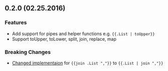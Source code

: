 ## 0.2.0 (02.25.2016)

### Features
- Add support for pipes and helper functions e.g. `{{.List | toUpper}}`
- Support toUpper, toLower, split, join, replace, map

### Breaking Changes
- [Changed implementaion](https://github.com/aminjam/goflat/commit/89a00c8abb54e341f935ff4547da382ff4efa51f)
 for `{{join .List ","}}` to `{{.List | join ","}}`
